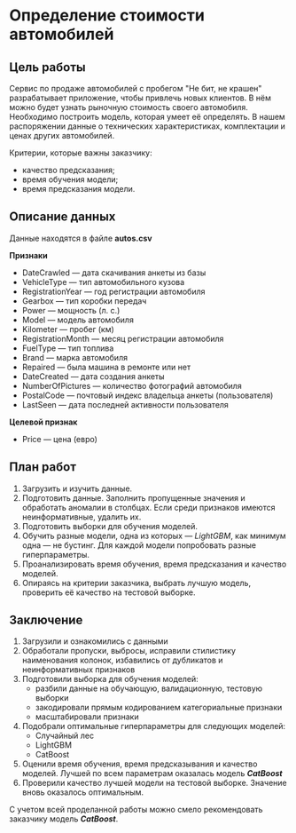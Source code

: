 # Определение стоимости автомобилей
## Цель работы
Сервис по продаже автомобилей с пробегом "Не бит, не крашен" разрабатывает приложение, чтобы привлечь новых клиентов. В нём можно будет узнать рыночную стоимость своего автомобиля. 
Необходимо построить модель, которая умеет её определять. В нашем распоряжении данные о технических характеристиках, комплектации и ценах других автомобилей.


Критерии, которые важны заказчику:
* качество предсказания;
* время обучения модели;
* время предсказания модели.
## Описание данных
Данные находятся в файле **autos.csv** 


**Признаки**
* DateCrawled — дата скачивания анкеты из базы
* VehicleType — тип автомобильного кузова
* RegistrationYear — год регистрации автомобиля
* Gearbox — тип коробки передач
* Power — мощность (л. с.)
* Model — модель автомобиля
* Kilometer — пробег (км)
* RegistrationMonth — месяц регистрации автомобиля
* FuelType — тип топлива
* Brand — марка автомобиля
* Repaired — была машина в ремонте или нет
* DateCreated — дата создания анкеты
* NumberOfPictures — количество фотографий автомобиля
* PostalCode — почтовый индекс владельца анкеты (пользователя)
* LastSeen — дата последней активности пользователя


**Целевой признак**
* Price — цена (евро)
## План работ
1. Загрузить и изучить данные.
2. Подготовить данные. Заполнить пропущенные значения и обработать аномалии в столбцах. Если среди признаков имеются неинформативные, удалить их.
3. Подготовить выборки для обучения моделей.
4. Обучить разные модели, одна из которых — *LightGBM*, как минимум одна — не бустинг. Для каждой модели попробовать разные гиперпараметры.
5. Проанализировать время обучения, время предсказания и качество моделей.
6. Опираясь на критерии заказчика, выбрать лучшую модель, проверить её качество на тестовой выборке.
## Заключение
1. Загрузили и ознакомились с данными
2. Обработали пропуски, выбросы, исправили стилистику наименования колонок, избавились от дубликатов и неинформативных признаков
3. Подготовили выборка для обучения моделей:
    * разбили данные на обучающую, валидационную, тестовую выборки
    * закодировали прямым кодированием категориальные признаки
    * масштабировали признаки
4. Подобрали оптимальные гиперпараметры для следующих моделей:
    * Случайный лес
    * LightGBM
    * CatBoost
5. Оценили время обучения, время предсказывания и качество моделей. Лучшей по всем параметрам оказалась модель ***CatBoost***
6. Проверили качество лучшей модели на тестовой выборке. Значение вновь оказалось оптимальным.

С учетом всей проделанной работы можно смело рекомендовать заказчику модель ***CatBoost***.

